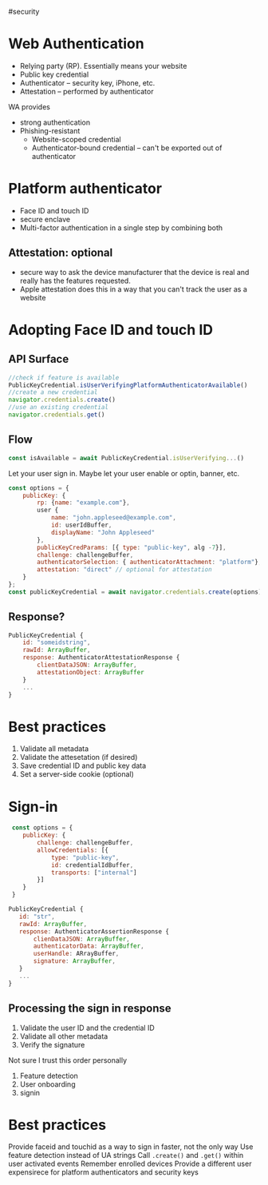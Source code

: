 #security

# Web Authentication
* Relying party (RP).  Essentially means your website
* Public key credential
* Authenticator – security key, iPhone, etc.
* Attestation – performed by authenticator

WA provides 
* strong authentication
* Phishing-resistant
	* Website-scoped credential
	* Authenticator-bound credential – can't be exported out of authenticator
# Platform authenticator
* Face ID and touch ID
* secure enclave
* Multi-factor authentication in a single step by combining both

## Attestation: optional
* secure way to ask the device manufacturer that the device is real and really has the features requested.
* Apple attestation does this in a way that you can't track the user as a website

# Adopting Face ID and touch ID

## API Surface
```js
//check if feature is available
PublicKeyCredential.isUserVerifyingPlatformAuthenticatorAvailable()
//create a new credential
navigator.credentials.create()
//use an existing credential
navigator.credentials.get()
```

## Flow
```js
const isAvailable = await PublicKeyCredential.isUserVerifying...()
```

Let your user sign in.  Maybe let your user enable or optin, banner, etc.

```js
const options = {
	publicKey: {
		rp: {name: "example.com"},
		user {
			name: "john.appleseed@example.com",
			id: userIdBuffer,
			displayName: "John Appleseed"
		},
		publicKeyCredParams: [{ type: "public-key", alg -7}],
		challenge: challengeBuffer,
		authenticatorSelection: { authenticatorAttachment: "platform"}, //this is the key!
		attestation: "direct" // optional for attestation
	}
};
const publicKeyCredential = await navigator.credentials.create(options);
```
## Response?

```js
PublicKeyCredential {
	id: "someidstring",
	rawId: ArrayBuffer,
	response: AuthenticatorAttestationResponse {
		clientDataJSON: ArrayBuffer,
		attestationObject: ArrayBuffer
	}
	...
}
```
# Best practices
1.  Validate all metadata
2.  Validate the attesetation (if desired)
3.  Save credential ID and public key data
4.  Set a server-side cookie (optional)

# Sign-in

```js
 const options = {
 	publicKey: {
		challenge: challengeBuffer,
		allowCredentials: [{
			type: "public-key",
			id: credentialIdBuffer,
			transports: ["internal"]
		}]
	}
 }
 ```
 
 ```js
 PublicKeyCredential {
 	id: "str",
	rawId: ArrayBuffer,
	response: AuthenticatorAssertionResponse {
		clienDataJSON: ArrayBuffer,
		authenticatorData: ArrayBuffer,
		userHandle: ARrayBuffer,
		signature: ArrayBuffer,
	}
	...
 }
 ```
 
 ## Processing the sign in response
 1.  Validate the user ID and the credential ID
 2.  Validate all other metadata
 3.  Verify the signature

Not sure I trust this order personally

1.  Feature detection
2.  User onboarding
3.  signin

# Best practices
Provide faceid and touchid as a way to sign in faster, not the only way
Use feature detection instead of UA strings
Call `.create()` and `.get()` within user activated events
Remember enrolled devices
Provide a different user expensirece for platform authenticators and security keys
